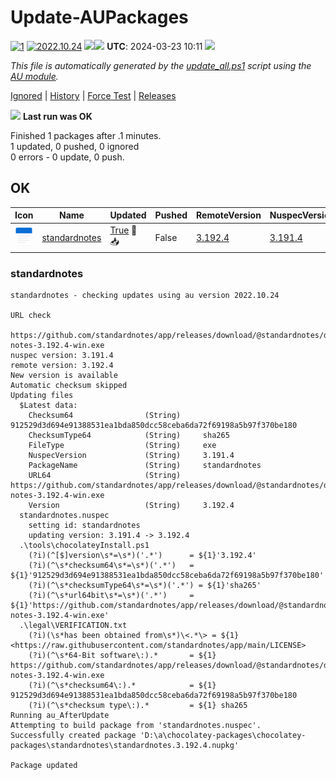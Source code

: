 # Update-AUPackages
[![1](https://img.shields.io/badge/AU%20packages-1-red.svg)](#ok)
[![2022.10.24](https://img.shields.io/badge/AU-2022.10.24-blue.svg)](https://www.powershellgallery.com/packages/AU)
[![](http://transparent-favicon.info/favicon.ico)](#)[![](http://transparent-favicon.info/favicon.ico)](#)
**UTC**: 2024-03-23 10:11 [![](http://transparent-favicon.info/favicon.ico)](#) [](https://github.com/)

_This file is automatically generated by the [update_all.ps1](https://github.com/majkinetor/au-packages-template/blob/master/update_all.ps1) script using the [AU module](https://github.com/majkinetor/au)._

[Ignored](#ignored) | [History](#update-history) | [Force Test](https://gist.github.com/) | [Releases](https://github.com//tags)

<img src='https://cdn.jsdelivr.net/gh/majkinetor/au@master/AU/Plugins/Report/r_ok.png' width='24'> **Last run was OK**

Finished 1 packages after .1 minutes.  
1 updated, 0 pushed, 0 ignored  
0 errors - 0 update, 0 push.  


## OK


|Icon|Name|Updated|Pushed|RemoteVersion|NuspecVersion|
|---|---|---|---|---|---|
|<img src="https://raw.githubusercontent.com/standardnotes/app/main/packages/desktop/build/icon/Icon-512x512.png" width="32" height="32"/>|[standardnotes](https://chocolatey.org/packages/standardnotes/3.192.4)|[True](#standardnotes) &#x1F538; &#x1F4E5;|False|[3.192.4](https://standardnotes.com)|[3.191.4](https://github.com/USERNAME/REPOSITORY-NAME/tree/master/automatic/standardnotes)|


### standardnotes



```
standardnotes - checking updates using au version 2022.10.24

URL check
  https://github.com/standardnotes/app/releases/download/@standardnotes/desktop@3.192.4/standard-notes-3.192.4-win.exe
nuspec version: 3.191.4
remote version: 3.192.4
New version is available
Automatic checksum skipped
Updating files
  $Latest data:
    Checksum64                (String)     912529d3d694e91388531ea1bda850dcc58ceba6da72f69198a5b97f370be180
    ChecksumType64            (String)     sha265
    FileType                  (String)     exe
    NuspecVersion             (String)     3.191.4
    PackageName               (String)     standardnotes
    URL64                     (String)     https://github.com/standardnotes/app/releases/download/@standardnotes/desktop@3.192.4/standard-notes-3.192.4-win.exe
    Version                   (String)     3.192.4
  standardnotes.nuspec
    setting id: standardnotes
    updating version: 3.191.4 -> 3.192.4
  .\tools\chocolateyInstall.ps1
    (?i)(^[$]version\s*=\s*)('.*')      = ${1}'3.192.4'
    (?i)(^\s*checksum64\s*=\s*)('.*')   = ${1}'912529d3d694e91388531ea1bda850dcc58ceba6da72f69198a5b97f370be180'
    (?i)(^\s*checksumType64\s*=\s*)('.*') = ${1}'sha265'
    (?i)(^\s*url64bit\s*=\s*)('.*')     = ${1}'https://github.com/standardnotes/app/releases/download/@standardnotes/desktop@3.192.4/standard-notes-3.192.4-win.exe'
  .\legal\VERIFICATION.txt
    (?i)(\s*has been obtained from\s*)\<.*\> = ${1}<https://raw.githubusercontent.com/standardnotes/app/main/LICENSE>
    (?i)(^\s*64-Bit software\:).*       = ${1} https://github.com/standardnotes/app/releases/download/@standardnotes/desktop@3.192.4/standard-notes-3.192.4-win.exe
    (?i)(^\s*checksum64\:).*            = ${1} 912529d3d694e91388531ea1bda850dcc58ceba6da72f69198a5b97f370be180
    (?i)(^\s*checksum type\:).*         = ${1} sha265
Running au_AfterUpdate
Attempting to build package from 'standardnotes.nuspec'.
Successfully created package 'D:\a\chocolatey-packages\chocolatey-packages\standardnotes\standardnotes.3.192.4.nupkg'

Package updated
```

